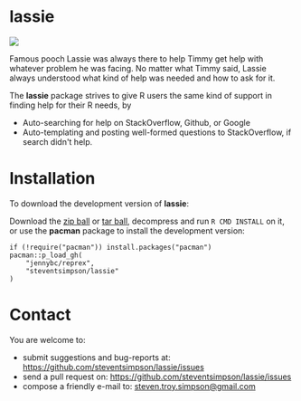 lassie
============

![](https://pbs.twimg.com/media/A-vpCIUCIAA0EjS.jpg)

Famous pooch Lassie was always there to help Timmy get help with whatever problem he was facing. No matter what Timmy said, Lassie always understood what kind of help was needed and how to ask for it. 

The **lassie** package strives to give R users the same kind of support in finding help for their R needs, by 
- Auto-searching for help on StackOverflow, Github, or Google 
- Auto-templating and posting well-formed questions to StackOverflow, if search didn't help. 


Installation
============


To download the development version of **lassie**:

Download the [zip
ball](https://github.com/steventsimpson/lassie/zipball/master) or [tar
ball](https://github.com/steventsimpson/lassie/tarball/master), decompress and
run `R CMD INSTALL` on it, or use the **pacman** package to install the
development version:

    if (!require("pacman")) install.packages("pacman")
    pacman::p_load_gh(
        "jennybc/reprex",
        "steventsimpson/lassie"
    )



Contact
=======

You are welcome to:     
- submit suggestions and bug-reports at: <https://github.com/steventsimpson/lassie/issues>
- send a pull request on: <https://github.com/steventsimpson/lassie/issues>      
- compose a friendly e-mail to: <steven.troy.simpson@gmail.com>     



